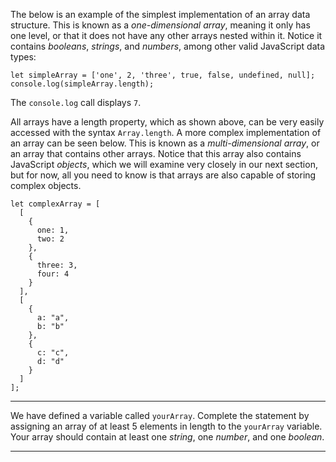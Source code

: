 <div class="challenge-instructions basic-data-structures"><div><section id="description">
<p>The below is an example of the simplest implementation of an array data structure. This is known as a <dfn>one-dimensional array</dfn>, meaning it only has one level, or that it does not have any other arrays nested within it. Notice it contains <dfn>booleans</dfn>, <dfn>strings</dfn>, and <dfn>numbers</dfn>, among other valid JavaScript data types:</p>
<pre class="language-js"><code class="language-js"><span class="token keyword">let</span> simpleArray <span class="token operator">=</span> <span class="token punctuation">[</span><span class="token string">'one'</span><span class="token punctuation">,</span> <span class="token number">2</span><span class="token punctuation">,</span> <span class="token string">'three'</span><span class="token punctuation">,</span> <span class="token boolean">true</span><span class="token punctuation">,</span> <span class="token boolean">false</span><span class="token punctuation">,</span> <span class="token keyword">undefined</span><span class="token punctuation">,</span> <span class="token keyword">null</span><span class="token punctuation">]</span><span class="token punctuation">;</span>
console<span class="token punctuation">.</span><span class="token function">log</span><span class="token punctuation">(</span>simpleArray<span class="token punctuation">.</span>length<span class="token punctuation">)</span><span class="token punctuation">;</span>
</code></pre>
<p>The <code>console.log</code> call displays <code>7</code>.</p>
<p>All arrays have a length property, which as shown above, can be very easily accessed with the syntax <code>Array.length</code>. A more complex implementation of an array can be seen below. This is known as a <dfn>multi-dimensional array</dfn>, or an array that contains other arrays. Notice that this array also contains JavaScript <dfn>objects</dfn>, which we will examine very closely in our next section, but for now, all you need to know is that arrays are also capable of storing complex objects.</p>
<pre class="language-js"><code class="language-js"><span class="token keyword">let</span> complexArray <span class="token operator">=</span> <span class="token punctuation">[</span>
  <span class="token punctuation">[</span>
    <span class="token punctuation">{</span>
      one<span class="token operator">:</span> <span class="token number">1</span><span class="token punctuation">,</span>
      two<span class="token operator">:</span> <span class="token number">2</span>
    <span class="token punctuation">}</span><span class="token punctuation">,</span>
    <span class="token punctuation">{</span>
      three<span class="token operator">:</span> <span class="token number">3</span><span class="token punctuation">,</span>
      four<span class="token operator">:</span> <span class="token number">4</span>
    <span class="token punctuation">}</span>
  <span class="token punctuation">]</span><span class="token punctuation">,</span>
  <span class="token punctuation">[</span>
    <span class="token punctuation">{</span>
      a<span class="token operator">:</span> <span class="token string">"a"</span><span class="token punctuation">,</span>
      b<span class="token operator">:</span> <span class="token string">"b"</span>
    <span class="token punctuation">}</span><span class="token punctuation">,</span>
    <span class="token punctuation">{</span>
      c<span class="token operator">:</span> <span class="token string">"c"</span><span class="token punctuation">,</span>
      d<span class="token operator">:</span> <span class="token string">"d"</span>
    <span class="token punctuation">}</span>
  <span class="token punctuation">]</span>
<span class="token punctuation">]</span><span class="token punctuation">;</span>
</code></pre>
</section></div><hr/><div><section id="instructions">
<p>We have defined a variable called <code>yourArray</code>. Complete the statement by assigning an array of at least 5 elements in length to the <code>yourArray</code> variable. Your array should contain at least one <dfn>string</dfn>, one <dfn>number</dfn>, and one <dfn>boolean</dfn>.</p>
</section></div><hr/></div>